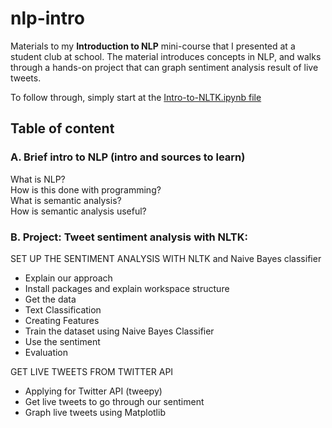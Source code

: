 # nlp-intro

Materials to my **Introduction to NLP** mini-course that I presented at a student club at school.
The material introduces concepts in NLP, and walks through a hands-on project that can graph sentiment analysis result of live tweets.

To follow through, simply start at the [Intro-to-NLTK.ipynb file](https://github.com/ptmphuong/nlp-intro/blob/master/Intro-to-NLTK.ipynb)

## Table of content

### A. Brief intro to NLP (intro and sources to learn)

What is NLP? <br>
How is this done with programming? <br>
What is semantic analysis? <br>
How is semantic analysis useful? <br>


### B. Project: Tweet sentiment analysis with NLTK:

SET UP THE SENTIMENT ANALYSIS WITH NLTK and Naive Bayes classifier
* Explain our approach
* Install packages and explain workspace structure
* Get the data
* Text Classification
* Creating Features
* Train the dataset using Naive Bayes Classifier
* Use the sentiment
* Evaluation


GET LIVE TWEETS FROM TWITTER API
* Applying for Twitter API (tweepy)
* Get live tweets to go through our sentiment
* Graph live tweets using Matplotlib
